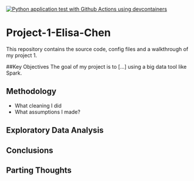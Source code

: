 [![Python application test with Github Actions using devcontainers](https://github.com/nogibjj/Project-1-Elisa-Chen/actions/workflows/main.yml/badge.svg)](https://github.com/nogibjj/Project-1-Elisa-Chen/actions/workflows/main.yml)

# Project-1-Elisa-Chen
This repository contains the source code, config files and a walkthrough of my project 1. 

##Key Objectives
The goal of my project is to [...] using a big data tool like Spark. 

## Methodology
- What cleaning I did
- What assumptions I made?

## Exploratory Data Analysis

## Conclusions

## Parting Thoughts
